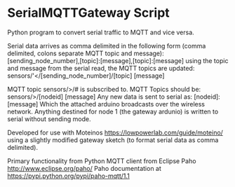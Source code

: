 # SerialMQTTGateway Script
Python program to convert serial traffic to MQTT and vice versa.

Serial data arrives as comma delimited in the following form (comma delimited, colons separate MQTT topic and message):
[sending_node_number],[topic]:[message],[topic]:[message]
using the topic and message from the serial read, the MQTT topics are updated:
sensors/'</[sending_node_number]/[topic] [message]

MQTT topic sensors/>/# is subscribed to. MQTT Topics should be:
sensors/>/[nodeid] [message]
Any new data is sent to serial as:
[nodeid]:[message]
Which the attached arduino broadcasts over the wireless network.
Anything destined for node 1 (the gateway ardunio) is written to serial without sending mode. 

Developed for use with Moteinos https://lowpowerlab.com/guide/moteino/ using a slightly modified gateway sketch (to format serial data as comma delimited).

Primary functionality from Python MQTT client from Eclipse Paho http://www.eclipse.org/paho/
Paho documentation at https://pypi.python.org/pypi/paho-mqtt/1.1
